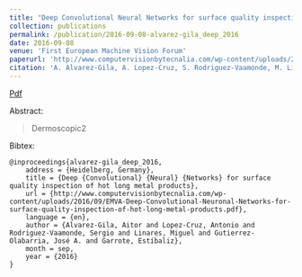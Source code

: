 ```yaml
---
title: "Deep Convolutional Neural Networks for surface quality inspection of hot long metal products"
collection: publications
permalink: /publication/2016-09-08-alvarez-gila_deep_2016
date: 2016-09-08
venue: 'First European Machine Vision Forum'
paperurl: 'http://www.computervisionbytecnalia.com/wp-content/uploads/2016/09/EMVA-Deep-Convolutional-Neuronal-Networks-for-surface-quality-inspection-of-hot-long-metal-products.pdf'
citation: 'A. Alvarez-Gila, A. Lopez-Cruz, S. Rodriguez-Vaamonde, M. Linares, J. A. Gutierrez-Olabarria, and E. Garrote, “Deep Convolutional Neural Networks for surface quality inspection of hot long metal products,” presented at the First European Machine Vision Forum, Heidelberg, Germany, 2016.'
---
```


<a href='http://www.computervisionbytecnalia.com/wp-content/uploads/2016/09/EMVA-Deep-Convolutional-Neuronal-Networks-for-surface-quality-inspection-of-hot-long-metal-products.pdf'>Pdf</a>

Abstract: 

>Dermoscopic2

Bibtex: 

```
@inproceedings{alvarez-gila_deep_2016,
	address = {Heidelberg, Germany},
	title = {Deep {Convolutional} {Neural} {Networks} for surface quality inspection of hot long metal products},
	url = {http://www.computervisionbytecnalia.com/wp-content/uploads/2016/09/EMVA-Deep-Convolutional-Neuronal-Networks-for-surface-quality-inspection-of-hot-long-metal-products.pdf},
	language = {en},
	author = {Alvarez-Gila, Aitor and Lopez-Cruz, Antonio and Rodriguez-Vaamonde, Sergio and Linares, Miguel and Gutierrez-Olabarria, José A. and Garrote, Estíbaliz},
	month = sep,
	year = {2016}
}
```